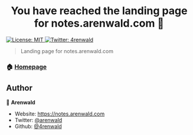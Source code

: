 <h1 align="center">You have reached the landing page for notes.arenwald.com 👋</h1>
<p>
  <a href="#" target="_blank">
    <img alt="License: MIT" src="https://img.shields.io/badge/License-MIT-yellow.svg" />
  </a>
  <a href="https://twitter.com/4renwald" target="_blank">
    <img alt="Twitter: 4renwald" src="https://img.shields.io/twitter/follow/4renwald?style=social" />
  </a>
</p>

> Landing page for notes.arenwald.com

### 🏠 [Homepage](https://notes.arenwald.com)

## Author

👤 **Arenwald**

* Website: https://notes.arenwald.com
* Twitter: [@arenwald](https://twitter.com/4renwald)
* Github: [@4renwald](https://github.com/4renwald)
